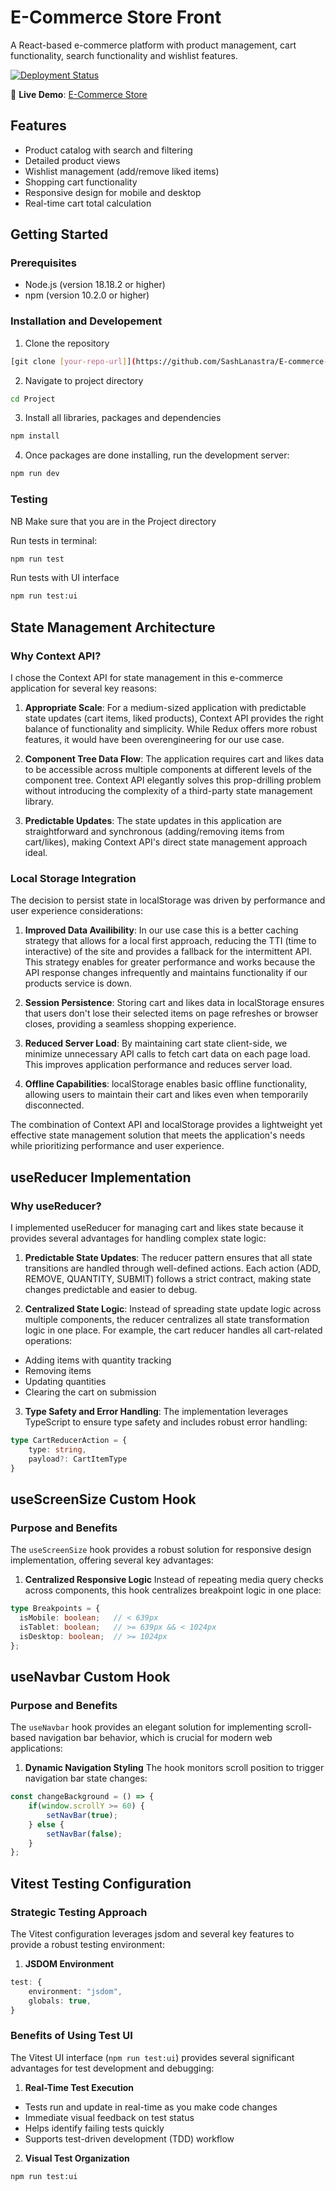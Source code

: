 # E-Commerce Store Front

A React-based e-commerce platform with product management, cart functionality, search functionality and wishlist features.

[![Deployment Status](https://img.shields.io/badge/deployment-live-success)](https://shopping-spree-site.vercel.app/)

🚀 **Live Demo**: [E-Commerce Store](https://shopping-spree-site.vercel.app/)

## Features

- Product catalog with search and filtering
- Detailed product views
- Wishlist management (add/remove liked items)
- Shopping cart functionality
- Responsive design for mobile and desktop
- Real-time cart total calculation

## Getting Started

### Prerequisites

- Node.js (version 18.18.2 or higher)
- npm (version 10.2.0 or higher)

### Installation and Developement

1. Clone the repository
```bash
[git clone [your-repo-url]](https://github.com/SashLanastra/E-commerce-Website.git)
```
2. Navigate to project directory
```bash
cd Project
```
3. Install all libraries, packages and dependencies
```bash
npm install
```
4. Once packages are done installing, run the development server:
```bash
npm run dev
```

### Testing
NB Make sure that you are in the Project directory

Run tests in terminal:
```bash
npm run test
```
Run tests with UI interface
```bash
npm run test:ui
```

## State Management Architecture

### Why Context API?

I chose the Context API for state management in this e-commerce application for several key reasons:

1. **Appropriate Scale**: For a medium-sized application with predictable state updates (cart items, liked products), Context API provides the right balance of functionality and simplicity. While Redux offers more robust features, it would have been overengineering for our use case.

2. **Component Tree Data Flow**: The application requires cart and likes data to be accessible across multiple components at different levels of the component tree. Context API elegantly solves this prop-drilling problem without introducing the complexity of a third-party state management library.

3. **Predictable Updates**: The state updates in this application are straightforward and synchronous (adding/removing items from cart/likes), making Context API's direct state management approach ideal.

### Local Storage Integration

The decision to persist state in localStorage was driven by performance and user experience considerations:

1. **Improved Data Availibility**: In our use case this is a better caching strategy that allows for a local first approach, reducing the TTI (time to interactive) of the site and provides a fallback for the intermittent API. This strategy enables for greater performance and works because the API response changes infrequently and maintains functionality if our products service is down.

2. **Session Persistence**: Storing cart and likes data in localStorage ensures that users don't lose their selected items on page refreshes or browser closes, providing a seamless shopping experience.

3. **Reduced Server Load**: By maintaining cart state client-side, we minimize unnecessary API calls to fetch cart data on each page load. This improves application performance and reduces server load.

4. **Offline Capabilities**: localStorage enables basic offline functionality, allowing users to maintain their cart and likes even when temporarily disconnected.

The combination of Context API and localStorage provides a lightweight yet effective state management solution that meets the application's needs while prioritizing performance and user experience.

## useReducer Implementation

### Why useReducer?

I implemented useReducer for managing cart and likes state because it provides several advantages for handling complex state logic:

1. **Predictable State Updates**: 
The reducer pattern ensures that all state transitions are handled through well-defined actions. Each action (ADD, REMOVE, QUANTITY, SUBMIT) follows a strict contract, making state changes predictable and easier to debug.

2. **Centralized State Logic**:
Instead of spreading state update logic across multiple components, the reducer centralizes all state transformation logic in one place. For example, the cart reducer handles all cart-related operations:
- Adding items with quantity tracking
- Removing items
- Updating quantities
- Clearing the cart on submission

3. **Type Safety and Error Handling**:
The implementation leverages TypeScript to ensure type safety and includes robust error handling:
```typescript
type CartReducerAction = {
    type: string,
    payload?: CartItemType
}
```

## useScreenSize Custom Hook

### Purpose and Benefits

The `useScreenSize` hook provides a robust solution for responsive design implementation, offering several key advantages:

1. **Centralized Responsive Logic**
Instead of repeating media query checks across components, this hook centralizes breakpoint logic in one place:
```typescript
type Breakpoints = {
  isMobile: boolean;   // < 639px
  isTablet: boolean;   // >= 639px && < 1024px
  isDesktop: boolean;  // >= 1024px
};
```

## useNavbar Custom Hook

### Purpose and Benefits

The `useNavbar` hook provides an elegant solution for implementing scroll-based navigation bar behavior, which is crucial for modern web applications:

1. **Dynamic Navigation Styling**
The hook monitors scroll position to trigger navigation bar state changes:
```typescript
const changeBackground = () => {
    if(window.scrollY >= 60) {
        setNavBar(true);
    } else {
        setNavBar(false);
    }
};
```

## Vitest Testing Configuration

### Strategic Testing Approach

The Vitest configuration leverages jsdom and several key features to provide a robust testing environment:

1. **JSDOM Environment**
```typescript
test: {
    environment: "jsdom",
    globals: true,
}
```
### Benefits of Using Test UI

The Vitest UI interface (`npm run test:ui`) provides several significant advantages for test development and debugging:

1. **Real-Time Test Execution**
- Tests run and update in real-time as you make code changes
- Immediate visual feedback on test status
- Helps identify failing tests quickly
- Supports test-driven development (TDD) workflow

2. **Visual Test Organization**
```bash
npm run test:ui
```

